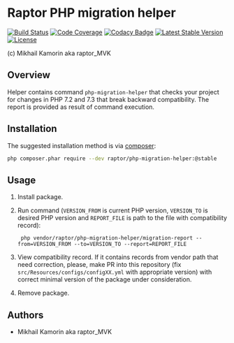 # Raptor PHP migration helper

[![Build Status](https://travis-ci.org/raptor-mvk/php-migration-helper.svg?branch=master)](https://travis-ci.org/raptor-mvk/php-migration-helper)
[![Code Coverage](https://codecov.io/gh/raptor-mvk/php-migration-helper/branch/master/graph/badge.svg)](https://codecov.io/gh/raptor-mvk/php-migration-helper)
[![Codacy Badge](https://api.codacy.com/project/badge/Grade/989ea4b1eb4a4d7a806b3a2b973dd950)](https://www.codacy.com/app/raptor-mvk/php-migration-helper)
[![Latest Stable Version](https://img.shields.io/github/release/raptor-mvk/php-migration-helper.svg)](https://github.com/raptor-mvk/php-migration-helper/releases/latest)
[![License](https://img.shields.io/github/license/raptor-mvk/php-migration-helper.svg)](https://github.com/raptor-mvk/php-migration-helper)

(c) Mikhail Kamorin aka raptor_MVK

## Overview

Helper contains command `php-migration-helper` that checks your project for changes in PHP 7.2 and
7.3 that break backward compatibility. The report is provided as result of command execution.

## Installation

The suggested installation method is via [composer](https://getcomposer.org/):

```sh
php composer.phar require --dev raptor/php-migration-helper:@stable
```

## Usage

1. Install package.
2. Run command (`VERSION_FROM` is current PHP version, `VERSION_TO` is desired PHP version and `REPORT_FILE` is path to
the file with compatibility record):

        php vendor/raptor/php-migration-helper/migration-report --from=VERSION_FROM --to=VERSION_TO --report=REPORT_FILE

3. View compatibility record. If it contains records from vendor path that need correction, please, make PR into
this repository (fix `src/Resources/configs/configXX.yml` with appropriate version) with correct minimal version of
the package under consideration.
4. Remove package.

## Authors
- Mikhail Kamorin aka raptor_MVK
